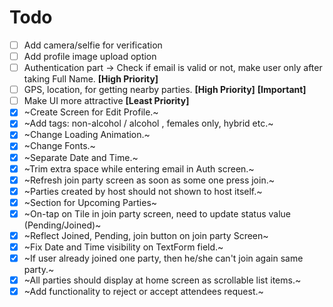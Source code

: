 # Todo
- [ ] Add camera/selfie for verification
- [ ] Add profile image upload option
- [ ] Authentication part -> Check if email is valid or not, make user only after taking Full Name. **[High Priority]**
- [ ] GPS, location, for getting nearby parties. **[High Priority]** **[Important]**
- [ ] Make UI more attractive **[Least Priority]**
- [X] ~Create Screen for Edit Profile.~
- [X] ~Add tags: non-alcohol / alcohol , females only, hybrid etc.~
- [X] ~Change Loading Animation.~
- [X] ~Change Fonts.~
- [X] ~Separate Date and Time.~
- [X] ~Trim extra space while entering email in Auth screen.~
- [X] ~Refresh join party screen as soon as some one press join.~
- [X] ~Parties created by host should not shown to host itself.~
- [X] ~Section for Upcoming Parties~
- [X] ~On-tap on Tile in join party screen, need to update status value (Pending/Joined)~
- [X] ~Reflect Joined, Pending, join button on join party Screen~
- [x] ~Fix Date and Time visibility on TextForm field.~
- [X] ~If user already joined one party, then he/she can't join again same party.~
- [X] ~All parties should display at home screen as scrollable list items.~
- [X] ~Add functionality to reject or accept attendees request.~
